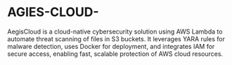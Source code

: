 # AGIES-CLOUD-
AegisCloud is a cloud-native cybersecurity solution using AWS Lambda to automate threat scanning of files in S3 buckets. It leverages YARA rules for malware detection, uses Docker for deployment, and integrates IAM for secure access, enabling fast, scalable protection of AWS cloud resources.
